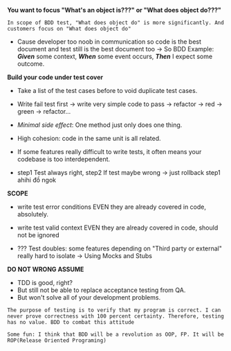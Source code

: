 **You want to focus "What's an object is???" or "What does object do???"**

```In scope of BDD test, "What does object do" is more significantly. And customers focus on "What does object do" ```

- Cause developer too noob in communication so code is the best document and test still is the best document too -> So BDD
Example: _**Given**_ some context, _**When**_ some event occurs, _**Then**_ I expect some outcome.

**Build your code under test cover**
- Take a list of the test cases before to void duplicate test cases.
- Write fail test first -> write very simple code to pass -> refactor -> red -> green -> refactor...
- _Minimal side effect_: One method just only does one thing.
- High cohesion: code in the same unit is all related.
- If some features really difficult to write tests, it often means your codebase is too interdependent.

- step1 Test always right, step2 If test maybe wrong -> just rollback step1 ahihi đồ ngok
 
 **SCOPE**
 
- write test error conditions EVEN they are already covered in code, absolutely.
- write test valid context EVEN they are already covered in code, should not be ignored

- ??? Test doubles: some features depending on "Third party or external" really hard to isolate -> Using Mocks and Stubs

**DO NOT WRONG ASSUME**

- TDD is good, right?
- But still not be able to replace acceptance testing from QA.
- But won't solve all of your development problems.

```The purpose of testing is to verify that my program is correct. I can never prove correctness with 100 percent certainty. Therefore, testing has no value. BDD to combat this attitude ```

```Some fun: I think that BDD will be a revolution as OOP, FP. It will be ROP(Release Oriented Programing) ```






